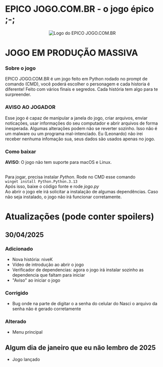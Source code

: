 # EPICO JOGO.COM.BR - o jogo épico ;-;
<p align="center">
  <img src="https://opengraph.githubassets.com/1/umze/EPICO-JOGO.COM.BR" alt="Logo do EPICO JOGO.COM.BR"/>
</p>


# JOGO EM PRODUÇÃO MASSIVA

### Sobre o jogo
EPICO JOGO.COM.BR é um jogo feito em Python rodado no prompt de comando (CMD), você poderá escolher o personagem e cada historia é diferente! Feito com vários finais e segredos.
Cada história tem algo para te surpreender.

### AVISO AO JOGADOR
Esse jogo é capaz de manipular a janela do jogo, criar arquivos, enviar noticações, usar informações do seu computador e abrir arquivos de forma inesperada. Algumas alterações podem não se reverter sozinho. Isso não é um malware ou um programa mal-intenciado.
Eu (Leonardo) não irei receber nenhuma infomação sua, seus dados são usados apenas no jogo.

### Como baixar
**AVISO**: O jogo não tem suporte para macOS e Linux.

<br/>Para jogar, precisa instalar *Python*. Rode no CMD esse comando
<br/>`winget install Python.Python.3.13`
<br/>Após isso, baixe o código fonte e rode *jogo.py*
<br/>Ao abrir o jogo ele irá solicitar a instalação de algumas dependências. Caso não seja instalado, o jogo não irá funcionar corretamente.

# Atualizações (pode conter spoilers)
## 30/04/2025
### Adicionado
- Nova história: niveK
- Vídeo de introdução ao abrir o jogo
- Verificador de dependencias: agora o jogo irá instalar sozinho as dependencia que faltam para iniciar
- "Aviso" ao iniciar o jogo
### Corrigido
- Bug onde na parte de digitar o a senha do celular do Nasci o arquivo da senha não é gerado corretamente
### Alterado
- Menu principal

## Algum dia de janeiro que eu não lembro de 2025
- Jogo lançado
